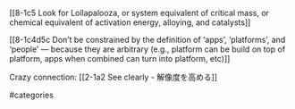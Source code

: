 [[8-1c5 Look for Lollapalooza, or system equivalent of critical mass, or chemical equivalent of activation energy, alloying, and catalysts]]

[[8-1c4d5c Don’t be constrained by the definition of ‘apps’, ‘platforms’, and ‘people’ — because they are arbitrary (e.g., platform can be build on top of platform, apps when combined can turn into platform, etc)]]

Crazy connection:
[[2-1a2 See clearly - 解像度を高める]]

#categories 